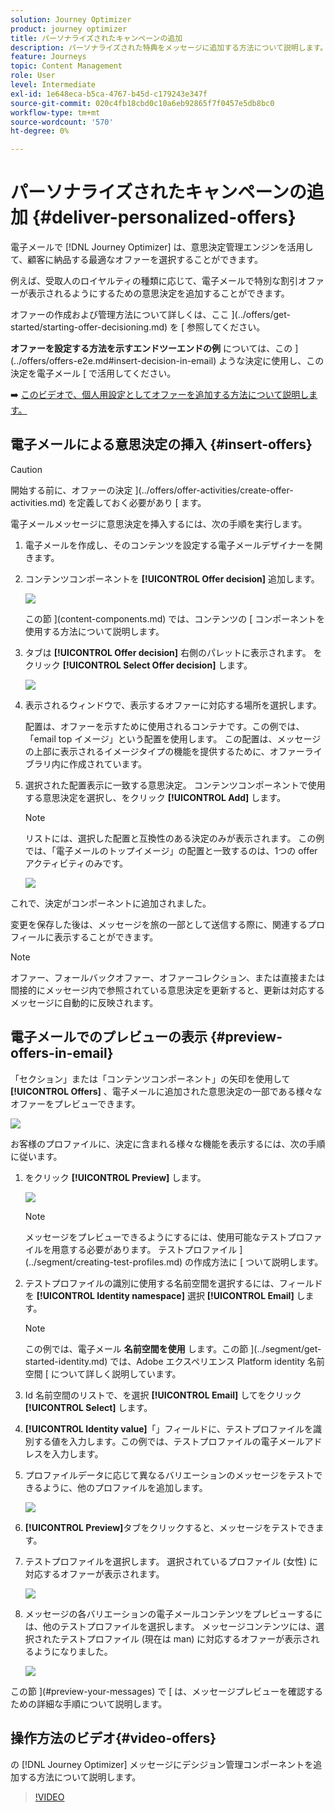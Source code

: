 ```yaml
---
solution: Journey Optimizer
product: journey optimizer
title: パーソナライズされたキャンペーンの追加
description: パーソナライズされた特典をメッセージに追加する方法について説明します。
feature: Journeys
topic: Content Management
role: User
level: Intermediate
exl-id: 1e648eca-b5ca-4767-b45d-c179243e347f
source-git-commit: 020c4fb18cbd0c10a6eb92865f7f0457e5db8bc0
workflow-type: tm+mt
source-wordcount: '570'
ht-degree: 0%

---
```


# パーソナライズされたキャンペーンの追加 {#deliver-personalized-offers}

電子メールで [!DNL Journey Optimizer] は、意思決定管理エンジンを活用して、顧客に納品する最適なオファーを選択することができます。

例えば、受取人のロイヤルティの種類に応じて、電子メールで特別な割引オファーが表示されるようにするための意思決定を追加することができます。

オファーの作成および管理方法について詳しくは、ここ ](../offers/get-started/starting-offer-decisioning.md) を [ 参照してください。

**オファーを設定する方法を示すエンドツーエンドの例** については、この ](../offers/offers-e2e.md#insert-decision-in-email) ような決定に使用し、この決定を電子メール [ で活用してください。

➡️ [ このビデオで、個人用設定としてオファーを追加する方法について説明します。](#video-offers)

## 電子メールによる意思決定の挿入 {#insert-offers}

>[!CAUTION]
>
>開始する前に、オファーの決定 ](../offers/offer-activities/create-offer-activities.md) を定義しておく必要があり [ ます。

電子メールメッセージに意思決定を挿入するには、次の手順を実行します。

1. 電子メールを作成し、そのコンテンツを設定する電子メールデザイナーを開きます。

1. コンテンツコンポーネントを **[!UICONTROL Offer decision]** 追加します。

   ![](assets/deliver-offer-component.png)

   この節 ](content-components.md) では、コンテンツの [ コンポーネントを使用する方法について説明します。

1. タブは **[!UICONTROL Offer decision]** 右側のパレットに表示されます。 をクリック **[!UICONTROL Select Offer decision]** します。

   ![](assets/deliver-offer-tab.png)

1. 表示されるウィンドウで、表示するオファーに対応する場所を選択します。

   [](../offers/offer-library/creating-placements.md)配置は、オファーを示すために使用されるコンテナです。この例では、「email top イメージ」という配置を使用します。 この配置は、メッセージの上部に表示されるイメージタイプの機能を提供するために、オファーライブラリ内に作成されています。

1. 選択された配置表示に一致する意思決定。 コンテンツコンポーネントで使用する意思決定を選択し、をクリック **[!UICONTROL Add]** します。

   >[!NOTE]
   >
   >リストには、選択した配置と互換性のある決定のみが表示されます。 この例では、「電子メールのトップイメージ」の配置と一致するのは、1つの offer アクティビティのみです。

   ![](assets/deliver-offer-placement.png)

これで、決定がコンポーネントに追加されました。

変更を保存した後は、メッセージを旅の一部として送信する際に、関連するプロフィールに表示することができます。

>[!NOTE]
>
>オファー、フォールバックオファー、オファーコレクション、または直接または間接的にメッセージ内で参照されている意思決定を更新すると、更新は対応するメッセージに自動的に反映されます。

## 電子メールでのプレビューの表示 {#preview-offers-in-email}

「セクション」または「コンテンツコンポーネント」の矢印を使用して **[!UICONTROL Offers]** 、電子メールに追加された意思決定の一部である様々なオファーをプレビューできます。

![](assets/deliver-offer-preview.png)

お客様のプロファイルに、決定に含まれる様々な機能を表示するには、次の手順に従います。

1. をクリック **[!UICONTROL Preview]** します。

   ![](assets/deliver-offer-preview-button.png)

   >[!NOTE]
   >
   >メッセージをプレビューできるようにするには、使用可能なテストプロファイルを用意する必要があります。 テストプロファイル ](../segment/creating-test-profiles.md) の作成方法に [ ついて説明します。

1. テストプロファイルの識別に使用する名前空間を選択するには、フィールドを **[!UICONTROL Identity namespace]** 選択 **[!UICONTROL Email]** します。

   >[!NOTE]
   >
   >この例では、電子メール **名前空間を使用** します。この節 ](../segment/get-started-identity.md) では、Adobe エクスペリエンス Platform identity 名前空間 [ について詳しく説明しています。

1. Id 名前空間のリストで、を選択 **[!UICONTROL Email]** してをクリック **[!UICONTROL Select]** します。

1. **[!UICONTROL Identity value]**「」フィールドに、テストプロファイルを識別する値を入力します。この例では、テストプロファイルの電子メールアドレスを入力します。

   <!--For example enter smith@adobe.com and click the **[!UICONTROL Add profile]** button.-->

1. プロファイルデータに応じて異なるバリエーションのメッセージをテストできるように、他のプロファイルを追加します。

   ![](assets/deliver-offer-test-profiles.png)

1. **[!UICONTROL Preview]**&#x200B;タブをクリックすると、メッセージをテストできます。

1. テストプロファイルを選択します。 選択されているプロファイル (女性) に対応するオファーが表示されます。

   ![](assets/deliver-offer-test-profile-female-preview.png)

1. メッセージの各バリエーションの電子メールコンテンツをプレビューするには、他のテストプロファイルを選択します。 メッセージコンテンツには、選択されたテストプロファイル (現在は man) に対応するオファーが表示されるようになりました。

   ![](assets/deliver-offer-test-profile-male-preview.png)

この節 ](#preview-your-messages) で [ は、メッセージプレビューを確認するための詳細な手順について説明します。

## 操作方法のビデオ{#video-offers}

の [!DNL Journey Optimizer] メッセージにデシジョン管理コンポーネントを追加する方法について説明します。

>[!VIDEO](https://video.tv.adobe.com/v/334088?quality=12)


